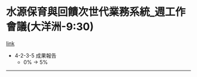 # 水源保育與回饋次世代業務系統_週工作會議(大洋洲-9:30)
[link](https://teams.microsoft.com/l/meetup-join/19%3ameeting_YzMxNDY4MDctNzBkYi00ZGVhLTk2MjktMGI2ZDFiMzJmNWNj%40thread.v2/0?context=%7b%22Tid%22%3a%2254aa2fea-ecb3-4c71-80b3-de9a356e77c1%22%2c%22Oid%22%3a%22db65b321-d8b5-4f2d-914d-87fdfa46024f%22%7d)
- 4-2-3-5	成果報告
	- 0% -> 5%


---

